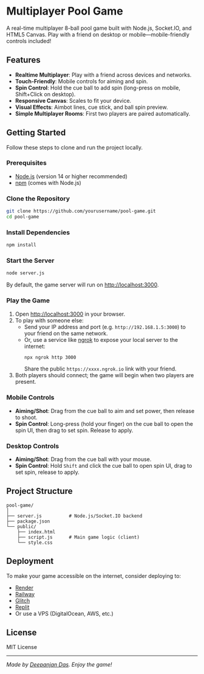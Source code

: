# Multiplayer Pool Game

A real-time multiplayer 8-ball pool game built with Node.js, Socket.IO, and HTML5 Canvas. Play with a friend on desktop or mobile—mobile-friendly controls included!

## Features

- **Realtime Multiplayer**: Play with a friend across devices and networks.
- **Touch-Friendly**: Mobile controls for aiming and spin.
- **Spin Control**: Hold the cue ball to add spin (long-press on mobile, Shift+Click on desktop).
- **Responsive Canvas**: Scales to fit your device.
- **Visual Effects**: Aimbot lines, cue stick, and ball spin preview.
- **Simple Multiplayer Rooms**: First two players are paired automatically.

## Getting Started

Follow these steps to clone and run the project locally.

### Prerequisites

- [Node.js](https://nodejs.org/) (version 14 or higher recommended)
- [npm](https://www.npmjs.com/) (comes with Node.js)

### Clone the Repository

```bash
git clone https://github.com/yourusername/pool-game.git
cd pool-game
```

### Install Dependencies

```bash
npm install
```

### Start the Server

```bash
node server.js
```

By default, the game server will run on [http://localhost:3000](http://localhost:3000).

### Play the Game

1. Open [http://localhost:3000](http://localhost:3000) in your browser.
2. To play with someone else:
    - Send your IP address and port (e.g. `http://192.168.1.5:3000`) to your friend on the same network.
    - Or, use a service like [ngrok](https://ngrok.com/) to expose your local server to the internet:
      ```bash
      npx ngrok http 3000
      ```
      Share the public `https://xxxx.ngrok.io` link with your friend.
3. Both players should connect; the game will begin when two players are present.

### Mobile Controls

- **Aiming/Shot**: Drag from the cue ball to aim and set power, then release to shoot.
- **Spin Control**: Long-press (hold your finger) on the cue ball to open the spin UI, then drag to set spin. Release to apply.

### Desktop Controls

- **Aiming/Shot**: Drag from the cue ball with your mouse.
- **Spin Control**: Hold `Shift` and click the cue ball to open spin UI, drag to set spin, release to apply.

## Project Structure

```
pool-game/
│
├── server.js          # Node.js/Socket.IO backend
├── package.json
└── public/
    ├── index.html
    ├── script.js      # Main game logic (client)
    └── style.css
```

## Deployment

To make your game accessible on the internet, consider deploying to:

- [Render](https://render.com/)
- [Railway](https://railway.app/)
- [Glitch](https://glitch.com/)
- [Replit](https://replit.com/)
- Or use a VPS (DigitalOcean, AWS, etc.)

## License

MIT License

---

*Made by [Deepanjan Das](https://github.com/DeepanjanDas123). Enjoy the game!*
